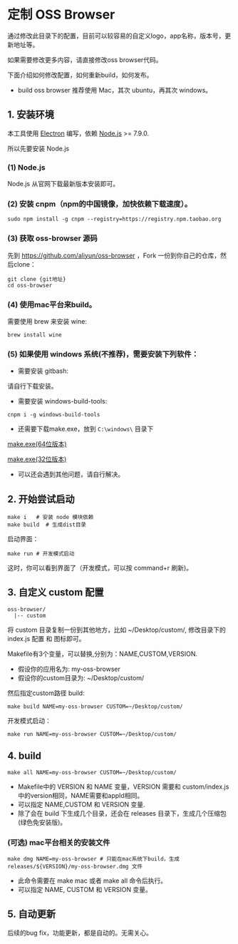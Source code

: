 # 定制 OSS Browser

通过修改此目录下的配置，目前可以较容易的自定义logo，app名称，版本号，更新地址等。

如果需要修改更多内容，请直接修改oss browser代码。

下面介绍如何修改配置，如何重新build，如何发布。

* build oss browser 推荐使用 Mac，其次 ubuntu，再其次 windows。

## 1. 安装环境

本工具使用 [Electron](https://electron.atom.io/) 编写，依赖 [Node.js](https://nodejs.org) >= 7.9.0.

所以先要安装 Node.js

### (1) Node.js

Node.js 从官网下载最新版本安装即可。

### (2) 安装 cnpm（npm的中国镜像，加快依赖下载速度）。

```
sudo npm install -g cnpm --registry=https://registry.npm.taobao.org
```

### (3) 获取 oss-browser 源码

先到 https://github.com/aliyun/oss-browser ，Fork 一份到你自己的仓库，然后clone：

```
git clone {git地址}
cd oss-browser
```

### (4) 使用mac平台来build。

需要使用 brew 来安装 wine:

```
brew install wine
```

### (5) 如果使用 windows 系统(不推荐)，需要安装下列软件：

* 需要安装 gitbash:

请自行下载安装。

* 需要安装 windows-build-tools:

```
cnpm i -g windows-build-tools
```

* 还需要下载make.exe，放到 `C:\windows\` 目录下

[make.exe(64位版本)](http://luogc.oss-cn-hangzhou.aliyuncs.com/oss-browser-publish/windows-tools/64/make.exe)

[make.exe(32位版本)](http://luogc.oss-cn-hangzhou.aliyuncs.com/oss-browser-publish/windows-tools/32/make.exe)

* 可以还会遇到其他问题，请自行解决。

## 2. 开始尝试启动

```
make i   # 安装 node 模块依赖
make build  # 生成dist目录
```

启动界面：
```
make run # 开发模式启动
```

这时，你可以看到界面了（开发模式，可以按 command+r 刷新)。


## 3. 自定义 custom 配置

```
oss-browser/
  |-- custom
```

将 custom 目录复制一份到其他地方，比如 ~/Desktop/custom/,
修改目录下的 index.js 配置 和 图标即可。

Makefile有3个变量，可以替换,分别为：NAME,CUSTOM,VERSION.

* 假设你的应用名为: my-oss-browser
* 假设你的custom目录为: ~/Desktop/custom/

然后指定custom路径 build:
```
make build NAME=my-oss-browser CUSTOM=~/Desktop/custom/
```

开发模式启动：
```
make run NAME=my-oss-browser CUSTOM=~/Desktop/custom/
```


## 4. build


```
make all NAME=my-oss-browser CUSTOM=~/Desktop/custom/
```

* Makefile中的 VERSION 和 NAME 变量，VERSION 需要和 custom/index.js 中的version相同，NAME需要和appId相同。
* 可以指定 NAME,CUSTOM 和 VERSION 变量.
* 除了会在 build 下生成几个目录，还会在 releases 目录下，生成几个压缩包(绿色免安装版)。



### (可选) mac平台相关的安装文件

```
make dmg NAME=my-oss-browser # 只能在mac系统下build，生成 releases/${VERSION}/my-oss-browser.dmg 文件
```
* 此命令需要在 make mac 或者 make all 命令后执行。
* 可以指定 NAME, CUSTOM 和 VERSION 变量。


## 5. 自动更新

后续的bug fix，功能更新，都是自动的。无需关心。
